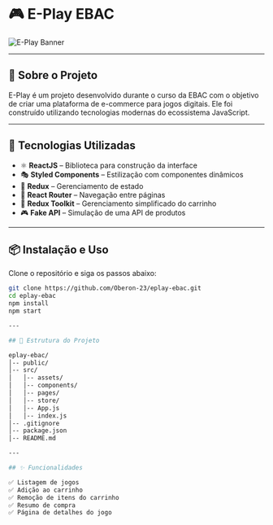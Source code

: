 # 🎮 E-Play EBAC

![E-Play Banner](https://via.placeholder.com/1000x300?text=E-Play+EBAC) <!-- Substitua por um banner real se tiver -->

---

## 📌 Sobre o Projeto

E-Play é um projeto desenvolvido durante o curso da EBAC com o objetivo de criar uma plataforma de e-commerce para jogos digitais. Ele foi construído utilizando tecnologias modernas do ecossistema JavaScript.

---

## 🚀 Tecnologias Utilizadas

- ⚛ **ReactJS** – Biblioteca para construção da interface  
- 🎭 **Styled Components** – Estilização com componentes dinâmicos  
- 🔄 **Redux** – Gerenciamento de estado  
- 🚦 **React Router** – Navegação entre páginas  
- 🛒 **Redux Toolkit** – Gerenciamento simplificado do carrinho  
- 🎮 **Fake API** – Simulação de uma API de produtos  

---

## 📦 Instalação e Uso

Clone o repositório e siga os passos abaixo:

```bash
git clone https://github.com/Oberon-23/eplay-ebac.git
cd eplay-ebac
npm install
npm start

---

## 📂 Estrutura do Projeto

eplay-ebac/
│-- public/
│-- src/
│   │-- assets/
│   │-- components/
│   │-- pages/
│   │-- store/
│   │-- App.js
│   │-- index.js
│-- .gitignore
│-- package.json
│-- README.md

---

## ✨ Funcionalidades

✅ Listagem de jogos
✅ Adição ao carrinho
✅ Remoção de itens do carrinho
✅ Resumo de compra
✅ Página de detalhes do jogo
